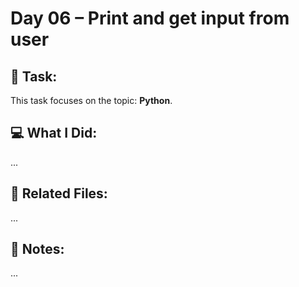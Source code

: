 # Day 06 – Print and get input from user

## 🔧 Task:
This task focuses on the topic: **Python**.

## 💻 What I Did:
...

## 🔗 Related Files:
...

## 📝 Notes:
...

